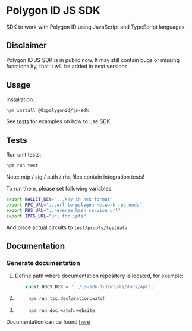 # Polygon ID JS SDK

SDK to work with Polygon ID using JavaScript and TypeScript languages.

## Disclaimer

Polygon ID JS SDK is in public now. It may still contain bugs or missing functionality, that it will be added in next versions.

## Usage

Installation:

```bash
npm install @0xpolygonid/js-sdk
```

See [tests](/tests) for examples on how to use SDK.

## Tests

Run unit tests:

```bash
npm run test
```

Note: mtp / sig / auth / rhs files contain integration tests!

To run them, please set following variables:

```bash
export WALLET_KEY="...key in hex format"
export RPC_URL="...url to polygon network rpc node"
export RHS_URL="..reverse hash service url"
export IPFS_URL="url for ipfs"

```

And place actual circuits to `test/proofs/testdata`

## Documentation

### Generate documentation

1. Define path where documentation repository is located, for example:

    ```typescript
        const DOCS_DIR = '../js-sdk-tutorials/docs/api';
    ```

2. ```bash
        npm run tsc:declaration:watch
    ```

3. ```bash
        npm run doc:watch:website
    ```

Documentation can be found [here](https://0xpolygonid.github.io/js-sdk-tutorials/)
